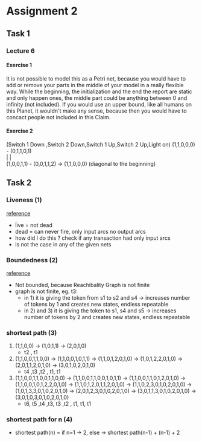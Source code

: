 # Assignment 2

## Task 1

### Lecture 6

#### Exercise 1

It is not possible to model this as a Petri net, because you would have to add or remove your parts in the middle of your model in a really flexible way.
While the beginning, the initialization and the end the report are static and only happen ones, the middle part could be anything between 0 and infinity (not included).
If you would use an upper bound, like all humans on this Planet, it wouldn't make any sense, because then you would have to concact people not included in this Claim.  

#### Exercise 2

(Switch 1 Down ,Switch 2 Down,Switch 1 Up,Switch 2 Up,Light on)
(1,1,0,0,0) - (0,1,1,0,1)  
    |              |  
(1,0,0,1,1) - (0,0,1,1,2) -> (1,1,0,0,0) (diagonal to the beginning)

## Task 2

### Liveness (1)

[reference](https://en.wikipedia.org/wiki/Petri_net#Liveness)

- ĺive = not dead
- dead = can never fire, only input arcs no output arcs
- how did I do this ? check if any transaction had only input arcs
- is not the case in any of the given nets

### Boundedness (2)

[reference](https://en.wikipedia.org/wiki/Petri_net#Boundedness)

- Not bounded, because Reachibality Graph is not finite
- graph is not finite, eg. t3:
  -  in 1) it is giving the token from s1 to s2 and s4 -> increases number of tokens by 1 and creates new states, endless repeatable
  -  in 2) and 3) it is giving the token to s1, s4 and s5 -> increases number of tokens by 2 and creates new states, endless repeatable

### shortest path (3)

1) (1,1,0,0) ->  (1,0,1,1) -> (2,0,1,0)
   - t2 , t1
2) (1,1,0,0,1,1,0,0) -> (1,1,0,0,1,0,1,1) -> (1,1,0,1,2,0,1,0) -> (1,0,1,2,2,0,1,0) -> (2,0,1,1,2,0,1,0) -> (3,0,1,0,2,0,1,0)
   - t4 ,t3 ,t2 , t1, t1
3) (1,1,0,0,1,1,0,0,1,1,0,0) -> (1,1,0,0,1,1,0,0,1,0,1,1) -> (1,1,0,0,1,1,0,1,2,0,1,0) -> (1,1,0,0,1,0,1,2,2,0,1,0) -> (1,1,0,1,2,0,1,1,2,0,1,0) -> (1,1,0,2,3,0,1,0,2,0,1,0) -> (1,0,1,3,3,0,1,0,2,0,1,0) -> (2,0,1,2,3,0,1,0,2,0,1,0) -> (3,0,1,1,3,0,1,0,2,0,1,0) -> (3,0,1,0,3,0,1,0,2,0,1,0)
    - t6, t5 ,t4 ,t3, t3 ,t2 , t1, t1, t1

### shortest path for n (4)

- shortest path(n) = if n=1 -> 2, else -> shortest path(n-1) + (n-1) + 2